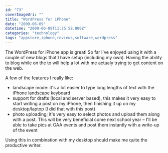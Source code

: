 ```yaml
---
id: "73"
coverImageUri: ""
title: "WordPress for iPhone"
date: "2009-06-09"
datetime: "2009-06-09T11:25:58.000Z"
categories: "technology"
tags: "appstore,iphone,reviews,software,wordpress"
---
```


The WordPress for iPhone app is great! So far I've enjoyed using it with a couple of new blogs that I have setup (including my own). Having the ability to blog while on the to will help a lot with me actualy trying to get content on the web.

A few of the features I really like:

- landscape mode: it's a lot easier to type long lengths of text with the iPhone landscape keyboard
- support for drafts (local and server based), this makes it very easy to start writing a post on my iPhone, then finishing it up on my desktop/laptop (I did that with this post)
- photo uploading; it's very easy to select photos and upload them along with a post. This will be very beneficial come next school year – I'll be able to take pics at GAA events and post them instantly with a write-up of the event

Using this in combination with my desktop should make me quite the productive writer.
